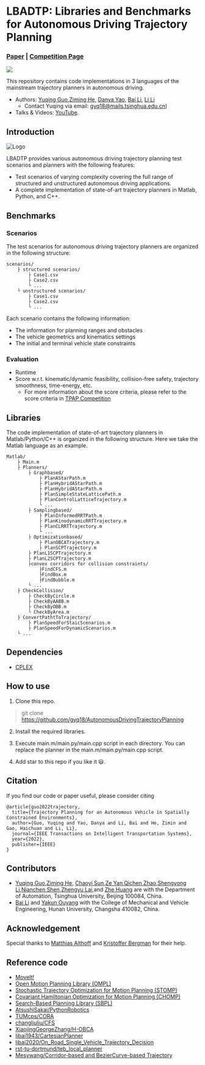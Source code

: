 # LBADTP: Libraries and Benchmarks for Autonomous Driving Trajectory Planning

### [**Paper**](https://www.ieee-itsc2022.org/program/tpap-competition) | [**Competition Page**](https://www.ieee-itsc2022.org/program/tpap-competition)

![](./results/result.png)

This repository contains code implementations in 3 languages of the mainstream trajectory planners in autonomous driving.
- Authors: [Yuqing Guo](https://github.com/gyq18),[Ziming He](https://github.com/gyq18), [Danya Yao](https://www.au.tsinghua.edu.cn/info/1076/1608.htm), [Bai Li](http://grjl.hnu.edu.cn/p/19232984984B4AF50942E7C9F74E071F), [Li Li](https://www.au.tsinghua.edu.cn/info/1096/1530.htm)
    - Contact Yuqing via email: gyq18@mails.tsinghua.edu.cn)
- Talks & Videos: [YouTube](https://www.youtube.com/watch?v=BuIBXL2UNvI).

## Introduction

![Logo](assets/teaser.jpg)

LBADTP provides various autonomous driving trajectory planning test scenarios and planners with the following features:
- Test scenarios of varying complexity covering the full range of structured and unstructured autonomous driving applications.
- A complete implementation of state-of-art trajectory planners in Matlab, Python, and C++. 


## Benchmarks

### Scenarios
The test scenarios for autonomous driving trajectory planners are organized in the following structure:
```
scenarios/
    ├ structured scenarios/
        ├ Case1.csv
        ├ Case2.csv
        └ ...
    └ unstructured scenarios/
        ├ Case1.csv
        ├ Case2.csv
        └ ...
```
Each scenario contains the following information:
- The information for planning ranges and obstacles
- The vehicle geometrics and kinematics settings
- The initial and terminal vehicle state constraints

### Evaluation

- Runtime
- Score w.r.t. kinematic/dynamic feasibility, collision-free safety, trajectory smoothness, time-energy, etc.
   - For more information about the score criteria, please refer to the score criteria in  [TPAP Competition](https://www.ieee-itsc2022.org/program/tpap-competition)

## Libraries
The code implementation of state-of-art trajectory planners in Matlab/Python/C++ is organized in the following structure.
Here we take the Matlab language as an example.
```
Matlab/
    ├ Main.m
    ├ Planners/
        ├ Graphbased/
            ├ PlanAStarPath.m
            ├ PlanHybridAStarPath.m
            ├ PlanHybridAStarPath.m
            ├ PlanSimpleStateLatticePath.m
            ├ PlanControlLatticeTrajectory.m
            └ ...
        ├ Samplingbased/
            ├ PlanInformedRRTPath.m
            ├ PlanKinodynamicRRTTrajectory.m
            ├ PlanCLRRTTrajectory.m
            └ ...
        ├ Optimizationbased/
            ├ PlanOBCATrajectory.m
            ├ PlanSCPTrajectory.m
	    ├ PlanL1SCPTrajectory.m
	    ├ PlanL2SCPTrajectory.m
		├convex corridors for collision constraints/
		    ├FindCFS.m
		    ├FindBox.m
		    ├FindBubble.m
        └ ...
    ├ CheckCollision/
        ├ CheckByCircle.m
        ├ CheckByAABB.m
        ├ CheckByOBB.m
        └ CheckByArea.m
    ├ ConvertPathtToTrajectory/
        ├ PlanSpeedForStaicScenarios.m
        ├ PlanSpeedForDynamicScenarios.m
    └ ...
```
## Dependencies
- [CPLEX](https://www.ibm.com/analytics/cplex-optimizer)


## How to use

1. Clone this repo.

> git clone https://github.com/gyq18/AutonomousDrivingTrajectoryPlanning

2. Install the required libraries.

3. Execute main.m/main.py/main.cpp script in each directory. You can replace the planner in the main.m/main.py/main.cpp script.

4. Add star to this repo if you like it :smiley:. 


## Citation

If you find our code or paper useful, please consider citing
```
@article{guo2022trajectory,
  title={Trajectory Planning for an Autonomous Vehicle in Spatially Constrained Environments},
  author={Guo, Yuqing and Yao, Danya and Li, Bai and He, Zimin and Gao, Haichuan and Li, Li},
  journal={IEEE Transactions on Intelligent Transportation Systems},
  year={2022},
  publisher={IEEE}
}
```

## Contributors
- [Yuqing Guo](https://github.com/gyq18),[Ziming He](https://github.com/gyq18), [Chaoyi Sun](https://github.com/gyq18),[Ze Yan](https://github.com/gyq18),[Qichen Zhao](https://github.com/gyq18),[Shengyong Li](https://github.com/gyq18),[Nianchen Shen](https://github.com/gyq18),[Zhengyu Lai](https://github.com/gyq18),and [Zhe Huang](https://github.com/gyq18) are with the Department of Automation, Tsinghua University, Beijing 100084, China.
- [Bai Li](https://github.com/libai1943) and [Yakun Ouyang](https://github.com/yakunouyang) with the College of Mechanical and Vehicle Engineering, Hunan
University, Changsha 410082, China.

## Acknowledgement

Special thanks to [Matthias Althoff](https://www.in.tum.de/i06/people/prof-dr-ing-matthias-althoff/) and [Kristoffer Bergman](http://users.isy.liu.se/rt/kribe48/) for their help.

## Reference code

- [MoveIt!](https://planners-benchmarking.readthedocs.io/en/latest/user_guide/2_motion_planners.html)
- [Open Motion Planning Library (OMPL)](http://ompl.kavrakilab.org/)
- [Stochastic Trajectory Optimization for Motion Planning (STOMP) ](http://wiki.ros.org/stomp_motion_planner)
- [Covariant Hamiltonian Optimization for Motion Planning (CHOMP)](https://www.ri.cmu.edu/pub_files/2009/5/icra09-chomp.pdf)
- [Search-Based Planning Library (SBPL)](http://wiki.ros.org/sbpl)
- [AtsushiSakai/PythonRobotics](https://github.com/AtsushiSakai/PythonRobotics)
- [TUMcps/CORA](https://github.com/TUMcps/CORA)
- [changliuliu/CFS](https://github.com/changliuliu/CFS)
- [XiaojingGeorgeZhang/H-OBCA](https://github.com/XiaojingGeorgeZhang/H-OBCA)
- [libai1943/CartesianPlanner](https://github.com/libai1943/CartesianPlanner)
- [libai2020/On_Road_Single_Vehicle_Trajectory_Decision](https://github.com/libai2020/On_Road_Single_Vehicle_Trajectory_Decision)
- [rst-tu-dortmund/teb_local_planner](https://github.com/rst-tu-dortmund/teb_local_planner)
- [Mesywang/Corridor-based and BezierCurve-based Trajectory](https://github.com/Mesywang/Motion-Planning-Algorithms/tree/master/HardConstraintTrajectoryOptimization)



